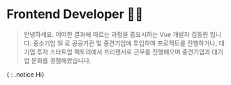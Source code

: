  # Frontend Developer 🤟🏻

> 안녕하세요. 어떠한 결과에 따르는 과정을 중요시하는 Vue 개발자 김동원 입니다.
> 중소기업 SI 로 공공기관 및 중견기업에 투입하여 프로젝트를 진행하거나, 대기업 투자 스타트업 팩토리에서 프리랜서로 근무를 진행해오며 
> 중견기업과 대기업 문화를 경험해왔습니다.


{ : .notice Hi} 

